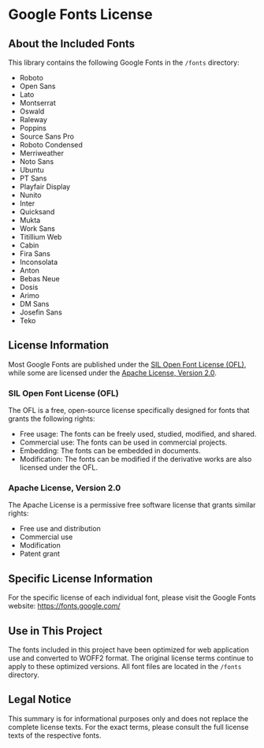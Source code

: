 # Google Fonts License

## About the Included Fonts

This library contains the following Google Fonts in the `/fonts` directory:

- Roboto
- Open Sans
- Lato
- Montserrat
- Oswald
- Raleway
- Poppins
- Source Sans Pro
- Roboto Condensed
- Merriweather
- Noto Sans
- Ubuntu
- PT Sans
- Playfair Display
- Nunito
- Inter
- Quicksand
- Mukta
- Work Sans
- Titillium Web
- Cabin
- Fira Sans
- Inconsolata
- Anton
- Bebas Neue
- Dosis
- Arimo
- DM Sans
- Josefin Sans
- Teko

## License Information

Most Google Fonts are published under the [SIL Open Font License (OFL)](https://scripts.sil.org/cms/scripts/page.php?site_id=nrsi&id=OFL), while some are licensed under the [Apache License, Version 2.0](https://www.apache.org/licenses/LICENSE-2.0).

### SIL Open Font License (OFL)

The OFL is a free, open-source license specifically designed for fonts that grants the following rights:
- Free usage: The fonts can be freely used, studied, modified, and shared.
- Commercial use: The fonts can be used in commercial projects.
- Embedding: The fonts can be embedded in documents.
- Modification: The fonts can be modified if the derivative works are also licensed under the OFL.

### Apache License, Version 2.0

The Apache License is a permissive free software license that grants similar rights:
- Free use and distribution
- Commercial use
- Modification
- Patent grant

## Specific License Information

For the specific license of each individual font, please visit the Google Fonts website:
https://fonts.google.com/

## Use in This Project

The fonts included in this project have been optimized for web application use and converted to WOFF2 format. The original license terms continue to apply to these optimized versions. All font files are located in the `/fonts` directory.

## Legal Notice

This summary is for informational purposes only and does not replace the complete license texts. For the exact terms, please consult the full license texts of the respective fonts. 